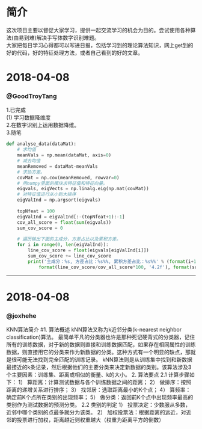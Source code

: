 # 简介  
这次项目主要以督促大家学习，提供一起交流学习的机会为目的。尝试使用各种算法(由易到难)解决手写体数字识别难题。  
大家把每日学习心得都可以写进日报，包括学习到的理论算法知识，网上get到的好的代码，好的特征处理方法，或者自己看到的好的文章。  
# 2018-04-08  
### @GoodTroyTang  
1.已完成  
  (1) 学习数据降维度  
2.在数字识别上运用数据降维。  
3.随笔  
~~~ python
def analyse_data(dataMat):
    # 求均值
    meanVals = np.mean(dataMat, axis=0)
    # 减去均值
    meanRemoved = dataMat-meanVals
    # 求协方差。
    covMat = np.cov(meanRemoved, rowvar=0)
    # 用numpy里面的模块求特征值和特征向量。
    eigvals, eigVects = np.linalg.eig(np.mat(covMat))
    # 对特征值进行从小到大排序
    eigValInd = np.argsort(eigvals)
    
    topNfeat = 100
    eigValInd = eigValInd[:-(topNfeat+1):-1]
    cov_all_score = float(sum(eigvals))
    sum_cov_score = 0
    
    # 遍历输出下面的主成分，方差占比以及累积方差。
    for i in range(0, len(eigValInd)):
        line_cov_score = float(eigvals[eigValInd[i]])
        sum_cov_score += line_cov_score
        print('主成分：%s, 方差占比：%s%%, 累积方差占比：%s%%' % (format(i+1, '2.0f'), 
            format(line_cov_score/cov_all_score*100, '4.2f'), format(sum_cov_score/cov_all_score*100, '4.1f')))  
 ~~~
---
# 2018-04-08  
### @joxhehe  
KNN算法简介
#1.	算法概述
kNN算法又称为k近邻分类(k-nearest neighbor classification)算法。
最简单平凡的分类器也许是那种死记硬背式的分类器，记住所有的训练数据，对于新的数据则直接和训练数据匹配，如果存在相同属性的训练数据，则直接用它的分类来作为新数据的分类。这种方式有一个明显的缺点，那就是很可能无法找到完全匹配的训练记录。
kNN算法则是从训练集中找到和新数据最接近的k条记录，然后根据他们的主要分类来决定新数据的类别。该算法涉及3个主要因素：训练集、距离或相似的衡量、k的大小。
2.	算法要点
2.1	计算步骤如下：
  1）	算距离：计算测试数据与各个训练数据之间的距离；
  2）	做排序：按照距离的递增关系进行排序；
  3）	找邻居：选取距离最小的K个点；
  4）	算频率：确定前K个点所在类别的出现频率；
  5）	做分类：返回前K个点中出现频率最高的类别作为测试数据的预测分类。
2.2	类别的判定
  1）	投票决定：少数服从多数，近邻中哪个类别的点最多就分为该类。
  2）	加权投票法：根据距离的远近，对近邻的投票进行加权，距离越近则权重越大（权重为距离平方的倒数）

